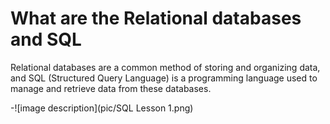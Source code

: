 # What are the Relational databases and SQL
Relational databases are a common method of storing and organizing data,
and SQL (Structured Query Language) is a programming language used to manage and retrieve data from these databases.

-![image description](pic/SQL Lesson 1.png)



